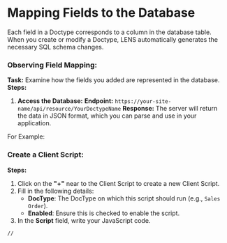 #  Mapping Fields to the Database 
  
Each field in a Doctype corresponds to a column in the database table. When you create or modify a Doctype, LENS automatically generates the necessary SQL schema changes.  

### Observing Field Mapping:  

**Task:** Examine how the fields you added are represented in the database.
**Steps:**
1.  **Access the Database:**
**Endpoint:** `https://your-site-name/api/resource/YourDoctypeName`
**Response:** The server will return the data in JSON format, which you can parse and use in your application.

For Example:


  
### Create a Client Script:
**Steps:**

 1. Click on the **"+"** near to the Client Script to create a new Client Script.
 2. Fill in the following details:
	  - **DocType**: The DocType on which this script should run (e.g., `Sales Order`).
	  - **Enabled**: Ensure this is checked to enable the script.
3. In the **Script** field, write your JavaScript code.

```
//
```
<!--stackedit_data:
eyJoaXN0b3J5IjpbLTE4MTg2OTU0NCwtNTEyOTMzNDYyXX0=
-->